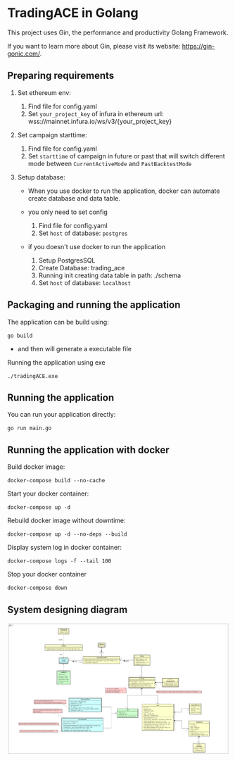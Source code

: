 # TradingACE in Golang

This project uses Gin, the performance and productivity Golang Framework.

If you want to learn more about Gin, please visit its website: https://gin-gonic.com/.

## Preparing requirements

1. Set ethereum env:
    1. Find file for config.yaml
    2. Set `your_project_key` of infura in ethereum url: wss://mainnet.infura.io/ws/v3/{your_project_key}

2. Set campaign starttime:
    1. Find file for config.yaml
    2. Set `starttime` of campaign in future or past that will switch different mode between `CurrentActiveMode` and
       `PastBacktestMode`

3. Setup database:
    * When you use docker to run the application, docker can automate create database and data table.
    * you only need to set config
        1. Find file for config.yaml
        2. Set `host` of database: `postgres`

    * if you doesn't use docker to run the application
        1. Setup PostgresSQL
        2. Create Database: trading_ace
        3. Running init creating data table in path: ./schema
        4. Set `host` of database: `localhost`

## Packaging and running the application

The application can be build using:

```shell script
go build 
```

* and then will generate a executable file

Running the application using exe

```shell script
./tradingACE.exe
```

## Running the application

You can run your application directly:

```shell script
go run main.go
```

## Running the application with docker

Build docker image:

```shell script
docker-compose build --no-cache
```

Start your docker container:

```shell script
docker-compose up -d
```

Rebuild docker image without downtime:

```shell script
docker-compose up -d --no-deps --build
```

Display system log in docker container:

```shell script
docker-compose logs -f --tail 100
```

Stop your docker container

```shell script
docker-compose down
```

## System designing diagram
![alt text](images/TradingAceDesign.png)
